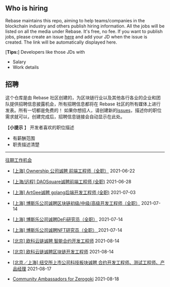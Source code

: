 ## Who is hiring
Rebase maintains this repo, aiming to help teams/companies in the blockchain industry and others publish hiring information. All the jobs will be listed on all the media under Rebase. It's free, no fee.
If you want to publish jobs, please create an issue [here](https://github.com/rebase-network/who-is-hiring/issues/) and add your JD when the issue is created. The link will be automatically displayed here.

[**Tips:**]
Developers like those JDs with 
- Salary
- Work details


## 招聘
这个仓库是由 Rebase 社区创建的，为区块链行业以及其他各行各业的企业和团队提供招聘信息披露机会，所有招聘信息都将在 Rebase 社区的所有媒体上进行发表。所有一切都是免费的！
如果你想招人，请创建新的[issues](https://github.com/rebase-network/who-is-hiring/issues/)，描述你的职位需求就可以，创建完成后，招聘信息链接会自动显示在此处。

【**小提示**  】
开发者喜欢的职位描述
- 有薪酬范围
- 职责描述清楚

---

[往期工作机会](./jobs.md)
- [[上海] Ownership 公司诚聘 前端工程师（全职）](https://github.com/rebase-network/who-is-hiring/issues/8) 2021-06-22
- [[上海/远程] DAOSquare诚聘前端工程师 (全职)](https://github.com/rebase-network/who-is-hiring/issues/9) 2021-06-28
- [[上海] ArtGee诚聘 golang后端开发工程师 (全职)](https://github.com/rebase-network/who-is-hiring/issues/10) 2021-07-03
- [[上海] 博斯乐公司诚聘区块链初级/中级/高级开发工程师（全职）](https://github.com/rebase-network/who-is-hiring/issues/11) 2021-07-14
- [[上海] 博斯乐公司诚聘DeFi研究员（全职）](https://github.com/rebase-network/who-is-hiring/issues/12) 2021-07-14
- [[上海] 博斯乐公司诚聘NFT研究员（全职） ](https://github.com/rebase-network/who-is-hiring/issues/13) 2021-07-14
 
- [[北京] 欧科云链诚聘 智能合约开发工程师](https://github.com/rebase-network/who-is-hiring/issues/15) 2021-08-14
- [[北京] 欧科云链诚聘区块链开发工程师](https://github.com/rebase-network/who-is-hiring/issues/16) 2021-08-14
- [[北京／上海] 纽交所上市公司科技板块诚聘 合约开发工程师、测试工程师、产品经理](https://github.com/rebase-network/who-is-hiring/issues/20) 2021-08-17
- [Community Ambassadors for Zerogoki](https://github.com/rebase-network/who-is-hiring/issues/21) 2021-08-18
